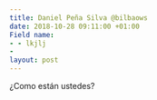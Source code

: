 ```yaml
---
title: Daniel Peña Silva @bilbaows
date: 2018-10-28 09:11:00 +01:00
Field name:
- - lkjlj
- 
layout: post
---
```


¿Como están ustedes?